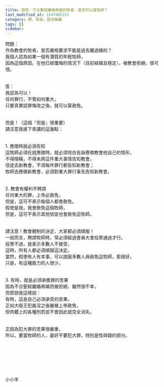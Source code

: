 ```yaml
---
title: 發問：不合聖經離婚再婚的牧者，是否可以當牧師？
last_modified_at: 1547985313
category: 罪、得救、因信稱義
tags: []
sidebar: 
---
```


<p>問題：<br/>作為教會的牧者，是否嚴格要求不能是過去離過婚的？<br/>我個人認為如果一個有潛質的年輕牧師，<br/>因為這個原因，在他已經懺悔的情況下（目前結婚且穩定），被教會拒絕，很可惜。<br/><br/><!--more--><br/>答：<br/>我認為可以！<br/>任何罪行，不管如何重大，<br/>只要真實認罪悔改之後，就可以蒙赦免。<br/><br/><br/>但是！（這個『但是』很重要）<br/>請注意我接下來講的這幾點：<br/><br/><br/>1.	應徵時就必須告知<br/>這牧師必須在就應徵時，就必須坦白告訴應徵教會他自己的情形，<br/>不得隱瞞，不得未將這件重大事情告知教會。<br/>信徒去新教會，不須每件罪行都告知新教會；<br/>牧師去應徵新教會，必須對重大罪行事先告知新教會。<br/> <br/><br/>2.	教會有權利不聘請<br/>任何重大的罪，上帝必赦免，<br/>但是，這可不表示每個人都會赦免。<br/>假使是我，我會赦免這個牧師，<br/>但是，這可不表示其他信徒也會赦免這牧師。<br/> <br/><br/>請注意！教會體制的決定，大家都必須順服！<br/>一般而言，聘請牧師時，常必須經過會員大會投票通過才行。<br/>投票不過，就表示多數人不接受，<br/>這時，所有人都必須順服這決定。<br/>當然，假使有人有本事，可以說服多數人員赦免這牧師，那很好。<br/>只是，有這種能力的人很少。<br/> <br/> <br/>3.	有時，就是必須承擔罪的苦果<br/>因為不合聖經離婚再婚而被拒絕，雖然很不幸，<br/>但原諒我這樣說：<br/>有時，這是自己必須承受的苦果。<br/>正如大衛王犯姦淫之後雖被上帝赦免，<br/>但肉體上的各種刑罰並不會因此就完全消失。<br/> <br/><br/>正因為犯大罪的苦果很嚴重，<br/>所以，要當牧師的人，最好不要犯大罪，特別是性與錢的部分。<br/><br/><br/><br/><br/><br/><br/><br/>小小羊<br/><br/><br/><br/><br/><br/> <br/>
</p>